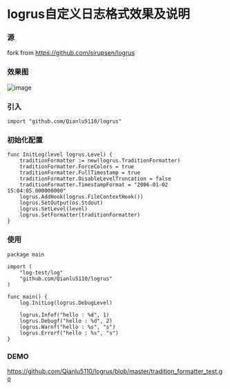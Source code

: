 # logrus自定义日志格式效果及说明

### 源
fork from https://github.com/sirupsen/logrus

### 效果图
![image](https://apis.loveke.xin/uploads/images/7731ad61-faab-4641-973f-f84872f73884.png)


### 引入
```
import "github.com/Qianlu5110/logrus"
```

### 初始化配置
```
func InitLog(level logrus.Level) {
	traditionFormatter := new(logrus.TraditionFormatter)
	traditionFormatter.ForceColors = true
	traditionFormatter.FullTimestamp = true
	traditionFormatter.DisableLevelTruncation = false
	traditionFormatter.TimestampFormat = "2006-01-02 15:04:05.000000000"
	logrus.AddHook(logrus.FileContextHook())
	logrus.SetOutput(os.Stdout)
	logrus.SetLevel(level)
	logrus.SetFormatter(traditionFormatter)
}
```

### 使用
```
package main

import (
	"log-test/log"
	"github.com/Qianlu5110/logrus"
)

func main() {
	log.InitLog(logrus.DebugLevel)

	logrus.Infof("hello : %d", 1)
	logrus.Debugf("hello : %d", 2)
	logrus.Warnf("hello : %s", "s")
	logrus.Errorf("hello : %s", "s")
}
```

### DEMO
https://github.com/Qianlu5110/logrus/blob/master/tradition_formatter_test.go
